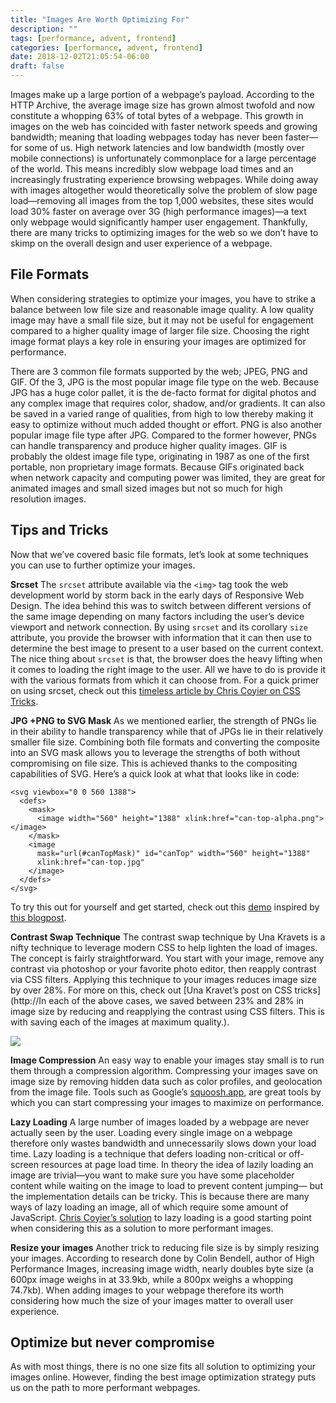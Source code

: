 ```yaml
---
title: "Images Are Worth Optimizing For"
description: ""
tags: [performance, advent, frontend]
categories: [performance, advent, frontend]
date: 2018-12-02T21:05:54-06:00
draft: false
---
```


Images make up a large portion of a webpage’s payload. According to the HTTP Archive, the average image size has grown almost twofold and now constitute a whopping 63% of total bytes of a webpage. This growth in images on the web has coincided with faster network speeds and growing bandwidth; meaning that loading webpages today has never been faster— for some of us. High network latencies and low bandwidth (mostly over mobile connections) is unfortunately commonplace for a large percentage of the world. This means incredibly slow webpage load times and an increasingly frustrating experience browsing webpages. While doing away with images altogether would theoretically solve the problem of slow page load—removing all images from the top 1,000 websites, these sites would load 30% faster on average over 3G (high performance images)—a text only webpage would significantly hamper user engagement. Thankfully, there are many tricks to optimizing images for the web so we don’t have to skimp on the overall design and user experience of a webpage.

## File Formats

When considering strategies to optimize your images, you have to strike a balance between low file size and reasonable image quality. A low quality image may have a small file size, but it may not be useful for engagement compared to a higher quality image of larger file size. Choosing the right image format plays a key role in ensuring your images are optimized for performance.

There are 3 common file formats supported by the web; JPEG, PNG and GIF. Of the 3, JPG is the most popular image file type on the web. Because JPG has a huge color pallet, it is the de-facto format for digital photos and any complex image that requires color, shadow, and/or gradients. It can also be saved in a varied range of qualities, from high to low thereby making it easy to optimize without much added thought or effort. PNG is also another popular image file type after JPG. Compared to the former however, PNGs can handle transparency and produce higher quality images. GIF is probably the oldest image file type, originating in 1987 as one of the first portable, non proprietary image formats. Because GIFs originated back when network capacity and computing power was limited, they are great for animated images and small sized images but not so much for high resolution images.

## Tips and Tricks

Now that we’ve covered basic file formats, let’s look at some techniques you can use to further optimize your images.

**Srcset**
The `srcset` attribute available via the `<img>` tag took the web development world by storm back in the early days of Responsive Web Design. The idea behind this was to switch between different versions of the same image depending on many factors including the user’s device viewport and network connection. By using `srcset` and its corollary `size` attribute, you provide the browser with information that it can then use to determine the best image to present to a user based on the current context. The nice thing about `srcset` is that, the browser does the heavy lifting when it comes to loading the right image to the user. All we have to do is provide it with the various formats from which it can choose from. For a quick primer on using srcset, check out this [timeless article by Chris Coyier on CSS Tricks](https://css-tricks.com/responsive-images-youre-just-changing-resolutions-use-srcset/).

**JPG +PNG to SVG Mask**
As we mentioned earlier, the strength of PNGs lie in their ability to handle transparency while that of JPGs lie in their relatively smaller file size. Combining both file formats and converting the composite into an SVG mask allows you to leverage the strengths of both without compromising on file size. This is achieved thanks to the compositing capabilities of SVG. Here’s a quick look at what that looks like in code:

    <svg viewbox="0 0 560 1388">
      <defs>
        <mask>
          <image width="560" height="1388" xlink:href="can-top-alpha.png"></image>
        </mask>
        <image
          mask="url(#canTopMask)" id="canTop" width="560" height="1388"
          xlink:href="can-top.jpg"
        </image>
      </defs>
    </svg>

To try this out for yourself and get started, check out this [demo](https://codepen.io/shshaw/pen/tKpdl) inspired by [this blogpost](http://peterhrynkow.com/how-to-compress-a-png-like-a-jpeg/).

**Contrast Swap Technique**
The contrast swap technique by Una Kravets is a nifty technique to leverage modern CSS to help lighten the load of images. The concept is fairly straightforward. You start with your image, remove any contrast via photoshop or your favorite photo editor, then reapply contrast via CSS filters. Applying this technique to your images reduces image size by over 28%. For more on this, check out [Una Kravet’s post on CSS tricks](http://In each of the above cases, we saved between 23% and 28% in image size by reducing and reapplying the contrast using CSS filters. This is with saving each of the images at maximum quality.).

![](https://css-tricks.com/wp-content/uploads/2017/11/overviewimg.jpg)

**Image Compression**
An easy way to enable your images stay small is to run them through a compression algorithm. Compressing your images save on image size by removing hidden data such as color profiles, and geolocation from the image file. Tools such as Google’s [squoosh.app](http://squoosh.app), are great tools by which you can start compressing your images to maximize on performance.

**Lazy Loading**
A large number of images loaded by a webpage are never actually seen by the user. Loading every single image on a webpage therefore only wastes bandwidth and unnecessarily slows down your load time. Lazy loading is a technique that defers loading non-critical or off-screen resources at page load time. In theory the idea of lazily loading an image are trivial—you want to make sure you have some placeholder content while waiting on the image to load to prevent content jumping— but the implementation details can be tricky. This is because there are many ways of lazy loading an image, all of which require some amount of JavaScript. [Chris Coyier’s solution](https://css-tricks.com/snippets/javascript/lazy-loading-images/) to lazy loading is a good starting point when considering this as a solution to more performant images.

**Resize your images**
Another trick to reducing file size is by simply resizing your images. According to research done by Colin Bendell, author of High Performance Images, increasing image width, nearly doubles byte size (a 600px image weighs in at 33.9kb, while a 800px weighs a whopping 74.7kb). When adding images to your webpage therefore its worth considering how much the size of your images matter to overall user experience.

## Optimize but never compromise

As with most things, there is no one size fits all solution to optimizing your images online. However, finding the best image optimization strategy puts us on the path to more performant webpages.
